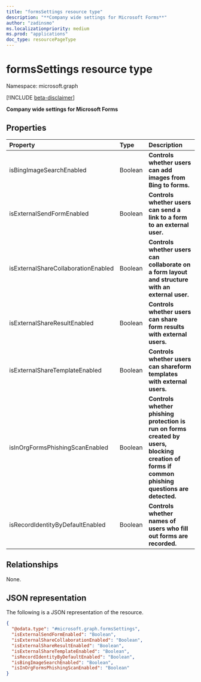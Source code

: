 ```yaml
---
title: "formsSettings resource type"
description: "**Company wide settings for Microsoft Forms**"
author: "zadinsmo"
ms.localizationpriority: medium
ms.prod: "applications"
doc_type: resourcePageType
---
```


# formsSettings resource type

Namespace: microsoft.graph

[!INCLUDE [beta-disclaimer](../../includes/beta-disclaimer.md)]

**Company wide settings for Microsoft Forms**

## Properties
|Property|Type|Description|
|:---|:---|:---|
|isBingImageSearchEnabled|Boolean|**Controls whether users can add images from Bing to forms.**|
|isExternalSendFormEnabled|Boolean|**Controls whether users can send a link to a form to an external user.**|
|isExternalShareCollaborationEnabled|Boolean|**Controls whether users can collaborate on a form layout and structure with an external user.**|
|isExternalShareResultEnabled|Boolean|**Controls whether users can share form results with external users.**|
|isExternalShareTemplateEnabled|Boolean|**Controls whether users can shareform templates with external users.**|
|isInOrgFormsPhishingScanEnabled|Boolean|**Controls whether phishing protection is run on forms created by users, blocking creation of forms if common phishing questions are detected.**|
|isRecordIdentityByDefaultEnabled|Boolean|**Controls whether names of users who fill out forms are recorded.**|

## Relationships
None.

## JSON representation
The following is a JSON representation of the resource.
<!-- {
  "blockType": "resource",
  "@odata.type": "microsoft.graph.formsSettings"
}
-->
``` json
{
  "@odata.type": "#microsoft.graph.formsSettings",
  "isExternalSendFormEnabled": "Boolean",
  "isExternalShareCollaborationEnabled": "Boolean",
  "isExternalShareResultEnabled": "Boolean",
  "isExternalShareTemplateEnabled": "Boolean",
  "isRecordIdentityByDefaultEnabled": "Boolean",
  "isBingImageSearchEnabled": "Boolean",
  "isInOrgFormsPhishingScanEnabled": "Boolean"
}
```

